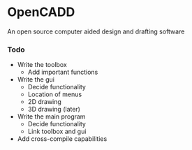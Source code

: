 # OpenCADD
An open source computer aided design and drafting software


### Todo

* Write the toolbox
  * Add important functions
* Write the gui
  * Decide functionality
  * Location of menus
  * 2D drawing
  * 3D drawing (later)
* Write the main program
  * Decide functionality
  * Link toolbox and gui
* Add cross-compile capabilities
